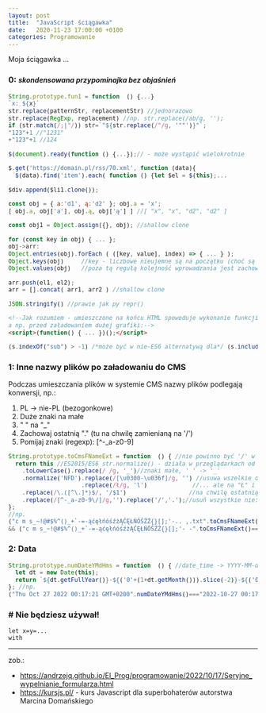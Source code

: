 ```yaml
---
layout: post
title:  "JavaScript ściągawka"
date:   2020-11-23 17:00:00 +0100
categories: Programowanie
---
```


Moja ściągawka ...

### 0: <small> *skondensowana przypominajka bez objaśnień* </small>

````js
String.prototype.fun1 = function  () {...}
`x: ${x}`
str.replace(patternStr, replacementStr) //jednorazowo
str.replace(RegExp, replacement) //np. str.replace(/ab/g, '');
if (str.match(/;|"/)) str=`"${str.replace(/"/g, '""')}"`;
"123"+1 //"1231" 
+"123"+1 //124

$(document).ready(function () {...});// - może wystąpić wielokrotnie  

$.get('https://domain.pl/rss/70.xml', function (data){
  $(data).find('item').each( function () {let $el = $(this);...

$div.append($li1.clone());
````


````js
const obj = { a:'d1', ą:'d2' }; obj.a = 'x';
[ obj.a, obj['a'], obj.ą, obj['ą'] ] //[ "x", "x", "d2", "d2" ]

const obj1 = Object.assign({}, obj); //shallow clone

for (const key in obj) { ... };
obj->arr:
Object.entries(obj).forEach ( ([key, value], index) => { ... } ); 
Object.keys(obj)     //key - liczbowe nieujemne są na początku (choć są typu string),
Object.values(obj)   //poza tą regułą kolejność wprowadzania jest zachowana.
````

````js
arr.push(el1, el2);
arr = [].concat( arr1, arr2 ) //shallow clone
````
````js
JSON.stringify() //prawie jak py repr()
````


````html
<!--Jak rozumiem - umieszczone na końcu HTML spowoduje wykonanie funkcji po naczytaniu strony, 
a np. przed załadowaniem dużej grafiki:-->
<script>(function() { ... })();</script>
````
````js
(s.indexOf("sub") > -1) /*może być w nie-ES6 alternatywą dla*/ (s.includes("sub"))
````

### 1: Inne nazwy plików po załadowaniu do CMS

Podczas umieszczania plików w systemie CMS nazwy plików podlegają konwersji, np.:
1. PL -> nie-PL (bezogonkowe)
2. Duże znaki na małe
3. " " na "_"
4. Zachowaj ostatnią "." (tu na chwilę zamienianą na '/')
5. Pomijaj znaki (regexp): [^-_a-z0-9]

````js
String.prototype.toCmsFNameExt = function  () { //nie powinno być '/' w nazwie
  return this //ES2015/ES6 str.normalize() - działa w przeglądarkach od roku 2014
    .toLowerCase().replace(/ /g, '_')//znaki małe, ' ' -> '_'
    .normalize('NFD').replace(/[\u0300-\u036f]/g, '') //usuwa wszelkie ogonki, ...
                     .replace(/ł/g, 'l')             //... ale na "Ł" i "ł" nie działa.
    .replace(/\.([^\.]*)$/, '/$1')                  //na chwilę ostatnią kropkę zamień na '/'
    .replace(/[^-_a-z0-9\/]/g,'').replace('/','.');//usuń wszystkie nie:  -, _, a-z, 0-9 i przywróć '.'
}; 
//np.
("c m s_~!@#$%^()_+`-=-ąćęłńóśźżĄĆĘŁŃÓŚŹŻ{}[];'-.. ,.txt".toCmsFNameExt()==="c_m_s__--acelnoszzacelnoszz-_.txt")
&& ("c m s_~!@#$%^()_+`-=-ąćęłńóśźżĄĆĘŁŃÓŚŹŻ{}[];'- -".toCmsFNameExt()==="c_m_s__--acelnoszzacelnoszz-_-");
````

### 2: Data

````js
String.prototype.numDateYMdHms = function  () { //date_time -> YYYY-MM-dd HH:mm:ss
  let dt = new Date(this);
  return `${dt.getFullYear()}-${('0'+(1+dt.getMonth())).slice(-2)}-${('0'+dt.getDate()).slice(-2)} ${dt.toTimeString().substring(0,8)}`; 
}; //np. 
("Thu Oct 27 2022 00:17:21 GMT+0200".numDateYMdHms()==="2022-10-27 00:17:21")
````

### # Nie będziesz używał!

`let x=y=...`  
`with `

- - - -
zob.:

* <https://andrzejq.github.io/El_Prog/programowanie/2022/10/17/Seryjne_wypelnianie_formularza.html>
* <https://kursjs.pl/> - kurs Javascript dla superbohaterów autorstwa Marcina Domańskiego

<style> 
  pre code {font-size: smaller;} 
  h3 small em {font-size: 14px;} 
</style>


